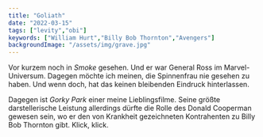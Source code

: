 ```yaml
---
title: "Goliath"
date: "2022-03-15"
tags: ["levity","obi"]
keywords: ["William Hurt","Billy Bob Thornton","Avengers"]
backgroundImage: "/assets/img/grave.jpg"
---
```

Vor kurzem noch in *Smoke* gesehen. Und er war General Ross im Marvel-Universum. Dagegen möchte ich meinen, die Spinnenfrau nie gesehen zu haben. Und wenn doch, hat das keinen bleibenden Eindruck hinterlassen.

Dagegen ist *Gorky Park* einer meine Lieblingsfilme. Seine größte darstellerische Leistung allerdings dürfte die Rolle des Donald Cooperman gewesen sein, wo er den von Krankheit gezeichneten Kontrahenten zu Billy Bob Thornton gibt. Klick, klick.